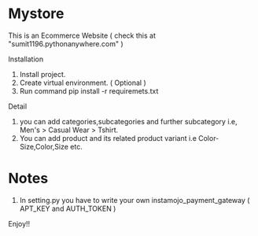 # Mystore
This is an Ecommerce Website ( check this at "sumit1196.pythonanywhere.com" )

Installation
1. Install project.
2. Create virtual environment. ( Optional )
3. Run command pip install -r requiremets.txt

Detail
1. you can add categories,subcategories and further subcategory i.e, Men's > Casual Wear > Tshirt.
2. You can add product and its related product variant i.e Color-Size,Color,Size etc.

# Notes
1. In setting.py you have to write your own instamojo_payment_gateway ( APT_KEY and AUTH_TOKEN )

Enjoy!!
